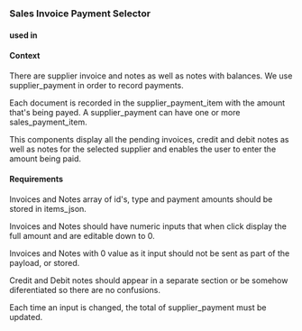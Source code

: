 ### Sales Invoice Payment Selector

#### used in

#### Context

There are supplier invoice and notes as well as notes with balances. We use supplier_payment in order to record payments.

Each document is recorded in the supplier_payment_item with the amount that's being payed. A supplier_payment can have one or more sales_payment_item.

This components display all the pending invoices, credit and debit notes as well as notes for the selected supplier and enables the user to enter the amount being paid.

#### Requirements

Invoices and Notes array of id's, type and payment amounts should be stored in items_json.

Invoices and Notes should have numeric inputs that when click display the full amount and are editable down to 0.

Invoices and Notes with 0 value as it input should not be sent as part of the payload, or stored.

Credit and Debit notes should appear in a separate section or be somehow diferentiated so there are no confusions.

Each time an input is changed, the total of supplier_payment must be updated.
